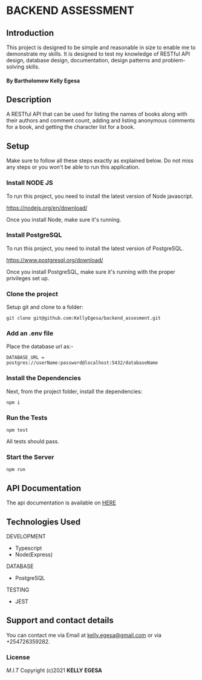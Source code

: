 # BACKEND ASSESSMENT

## Introduction

This project is designed to be simple and reasonable in size to enable me to demonstrate my skills. It is designed to test my knowledge of RESTful API design, database design, documentation, design patterns and problem-solving skills.

#### By **Bartholomew Kelly Egesa**

## Description

A RESTful API that can be used for listing the names of books along with their authors and comment count, adding and listing anonymous comments for a book, and getting the character list for a book.

## Setup

Make sure to follow all these steps exactly as explained below. Do not miss any steps or you won't be able to run this application.

### Install NODE JS

To run this project, you need to install the latest version of Node javascript.

https://nodejs.org/en/download/

Once you install Node, make sure it's running.

### Install PostgreSQL

To run this project, you need to install the latest version of PostgreSQL.

https://www.postgresql.org/download/

Once you install PostgreSQL, make sure it's running with the proper privileges set up.

### Clone the project

Setup git and clone to a folder:

    git clone git@github.com:KellyEgesa/backend_assesment.git

### Add an .env file

Place the database url as:-

    DATABASE_URL = postgres://userName:password@localhost:5432/databaseName

### Install the Dependencies

Next, from the project folder, install the dependencies:

    npm i

### Run the Tests

    npm test

All tests should pass.

### Start the Server

    npm run

## API Documentation

The api documentation is available on [HERE](./docs/apiDocs.md)

## Technologies Used

DEVELOPMENT

- Typescript
- Node(Express)

DATABASE

- PostgreSQL

TESTING

- JEST

## Support and contact details

You can contact me via Email at kelly.egesa@gmail.com or via +254726359282.

### License

_M.I.T_
Copyright (c)2021 **KELLY EGESA**
